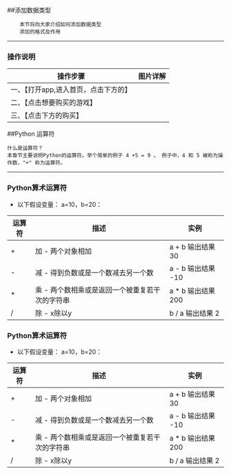 ##添加数据类型

```
    本节将向大家介绍如何添加数据类型
    添加的格式及作用

```
---

### 操作说明

操作步骤  | 图片详解
------------ | -------------
一、【打开app,进入首页，点击下方的】 | 
二、【点击想要购买的游戏】| 
三、【点击下方的购买】|


##Python 运算符
```
什么是运算符？
本章节主要说明Python的运算符。举个简单的例子 4 +5 = 9 。 例子中，4 和 5 被称为操作数，"+" 称为运算符。
```
---

### Python算术运算符
* 以下假设变量： a=10，b=20：

运算符  | 描述 | 实例
------------ | ---------|----
+ |	加 - 两个对象相加 |	a + b 输出结果 30
- |	减 - 得到负数或是一个数减去另一个数 |	a - b 输出结果 -10
* |	乘 - 两个数相乘或是返回一个被重复若干次的字符串 |	a * b 输出结果 200
/ |	除 - x除以y |	b / a 输出结果 2

### Python算术运算符
* 以下假设变量： a=10，b=20：

运算符  | 描述 | 实例
------------ | ---------|----
+ |	加 - 两个对象相加 |	a + b 输出结果 30
- |	减 - 得到负数或是一个数减去另一个数 |	a - b 输出结果 -10
* |	乘 - 两个数相乘或是返回一个被重复若干次的字符串 |	a * b 输出结果 200
/ |	除 - x除以y |	b / a 输出结果 2

